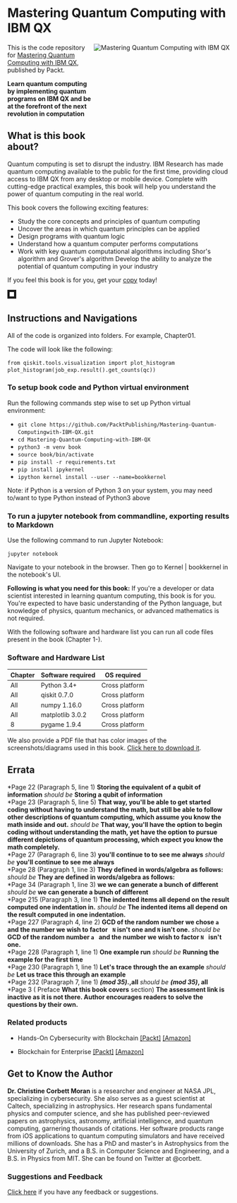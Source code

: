 # Mastering Quantum Computing with IBM QX

<a href="https://www.packtpub.com/application-development/mastering-quantum-computing-ibm-qx?utm_source=github&utm_medium=repository&utm_campaign=9781789136432 "><img src="https://d255esdrn735hr.cloudfront.net/sites/default/files/imagecache/ppv4_main_book_cover/10518_cover.png" alt="Mastering Quantum Computing with IBM QX" height="256px" align="right"></a>

This is the code repository for [Mastering Quantum Computing with IBM QX](https://www.packtpub.com/application-development/mastering-quantum-computing-ibm-qx?utm_source=github&utm_medium=repository&utm_campaign=9781789136432), published by Packt.

**Learn quantum computing by implementing quantum programs on IBM QX and be at the forefront of the next revolution in computation**

## What is this book about?
Quantum computing is set to disrupt the industry. IBM Research has made quantum computing available to the public for the first time, providing cloud access to IBM QX from any desktop or mobile device. Complete with cutting-edge practical examples, this book will help you understand the power of quantum computing in the real world.

This book covers the following exciting features:
* Study the core concepts and principles of quantum computing 
* Uncover the areas in which quantum principles can be applied 
* Design programs with quantum logic 
* Understand how a quantum computer performs computations 
* Work with key quantum computational algorithms including Shor's algorithm and Grover's algorithm 
Develop the ability to analyze the potential of quantum computing in your industry 

If you feel this book is for you, get your [copy](https://www.amazon.com/dp/1789136431) today!

<a href="https://www.packtpub.com/?utm_source=github&utm_medium=banner&utm_campaign=GitHubBanner"><img src="https://raw.githubusercontent.com/PacktPublishing/GitHub/master/GitHub.png" 
alt="https://www.packtpub.com/" border="5" /></a>

## Instructions and Navigations
All of the code is organized into folders. For example, Chapter01.

The code will look like the following:
```
from qiskit.tools.visualization import plot_histogram
plot_histogram(job_exp.result().get_counts(qc))
```
### To setup book code and Python virtual environment
Run the following commands step wise to set up Python virtual environment:
* ```git clone https://github.com/PacktPublishing/Mastering-Quantum-Computingwith-IBM-QX.git```
* ```cd Mastering-Quantum-Computing-with-IBM-QX```
* ```python3 -m venv book```
* ```source book/bin/activate```
* ```pip install -r requirements.txt```
* ```pip install ipykernel```
* ```ipython kernel install --user --name=bookkernel```

Note: if Python is a version of Python 3 on your system, you may need to/want to type Python instead of Python3 above

### To run a jupyter notebook from commandline, exporting results to Markdown
Use the following command to run Jupyter Notebook:
```
jupyter notebook
```

Navigate to your notebook in the browser. Then go to Kernel | bookkernel in the
notebook's UI.

**Following is what you need for this book:**
If you're a developer or data scientist interested in learning quantum computing, this book is for you. You're expected to have basic understanding of the Python language, but knowledge of physics, quantum mechanics, or advanced mathematics is not required.

With the following software and hardware list you can run all code files present in the book (Chapter 1-).
### Software and Hardware List
| Chapter | Software required | OS required |
| -------- | ------------------------------------ | ----------------------------------- |
| All | Python 3.4+ | Cross platform |
| All | qiskit 0.7.0 | Cross platform |
| All | numpy 1.16.0 | Cross platform |
| All | matplotlib 3.0.2 | Cross platform |
| 8 | pygame 1.9.4 | Cross platform |

We also provide a PDF file that has color images of the screenshots/diagrams used in this book. [Click here to download it](https://www.packtpub.com/sites/default/files/downloads/9781789136432_ColorImages.pdf).

## Errata</br>
*Page 22 (Paragraph 5, line 1) **Storing the equivalent of a qubit of information** _should be_ **Storing a qubit of information**</br>
*Page 23  (Paragraph 5, line 5) **That way, you'll be able to get started coding without having to understand the math, but still be able to follow other descriptions of quantum computing, which assume you know the math inside and out.** _should be_ **That way, you'll have the option to begin coding without understanding the math, yet have the option to pursue different depictions of quantum processing, which expect you know the math completely.**</br>
*Page 27 (Paragraph 6, line 3) **you'll continue to to see me always** _should be_ **you'll continue to see me always**</br>
*Page 28 (Paragraph 1, line 3) **They defined in words/algebra as follows:** _should be_ **They are defined in words/algebra as follows:**</br>
*Page 34 (Paragraph 1, line 3) **we we can generate a bunch of different** _should be_ **we can generate a bunch of different**</br>
*Page 215 (Paragraph 3, line 1) **The indented items all depend on the result computed one indentation in.** _should be_ **The indented items all depend on the result computed in one indentation.**</br>
*Page 227 (Paragraph 4, line 2) **GCD of the random number we chose `a ` and the number we wish to factor ` N` isn't one and `N`  isn't one.** _should be_ **GCD of the random number `a ` and the number we wish to factor `N ` isn't one.**</br>
*Page 228 (Paragraph 1, line 1) **One example run** _should be_ **Running the example for the first time**</br>
*Page 230 (Paragraph 1, line 1) **Let's trace through the an example** _should be_ **Let us trace this through an example**</br> 
*Page 232 (Paragraph 7, line 1) **_(mod 35)_.,all** _should be_ **_(mod 35)_, all**</br> 
*Page 3 ( Preface **What this book covers** section) **The assessment link is inactive as it is not there. Author encourages readers to solve the questions by their own.**
### Related products
* Hands-On Cybersecurity with Blockchain [[Packt]](https://www.packtpub.com/networking-and-servers/hands-cybersecurity-blockchain?utm_source=github&utm_medium=repository&utm_campaign=9781788990189) [[Amazon]](https://www.amazon.com/dp/B07DTB3SLX)

* Blockchain for Enterprise [[Packt]](https://www.packtpub.com/big-data-and-business-intelligence/blockchain-enterprise?utm_source=github&utm_medium=repository&utm_campaign=9781788479745) [[Amazon]](https://www.amazon.com/dp/1788479742)

## Get to Know the Author
**Dr. Christine Corbett Moran**
is a researcher and engineer at NASA JPL, specializing in cybersecurity. She also serves as a guest scientist at Caltech, specializing in astrophysics. Her research spans fundamental physics and computer science, and she has published peer-reviewed papers on astrophysics, astronomy, artificial intelligence, and quantum computing, garnering thousands of citations. Her software products range from iOS applications to quantum computing simulators and have received millions of downloads. She has a PhD and master's in Astrophysics from the University of Zurich, and a B.S. in Computer Science and Engineering, and a B.S. in Physics from MIT. She can be found on Twitter at @corbett.

### Suggestions and Feedback
[Click here](https://docs.google.com/forms/d/e/1FAIpQLSdy7dATC6QmEL81FIUuymZ0Wy9vH1jHkvpY57OiMeKGqib_Ow/viewform) if you have any feedback or suggestions.
